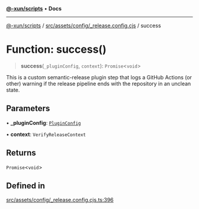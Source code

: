 [**@-xun/scripts**](../../../../../README.md) • **Docs**

***

[@-xun/scripts](../../../../../README.md) / [src/assets/config/\_release.config.cjs](../README.md) / success

# Function: success()

> **success**(`_pluginConfig`, `context`): `Promise`\<`void`\>

This is a custom semantic-release plugin step that logs a GitHub Actions (or
other) warning if the release pipeline ends with the repository in an unclean
state.

## Parameters

• **\_pluginConfig**: [`PluginConfig`](../type-aliases/PluginConfig.md)

• **context**: `VerifyReleaseContext`

## Returns

`Promise`\<`void`\>

## Defined in

[src/assets/config/\_release.config.cjs.ts:396](https://github.com/Xunnamius/xscripts/blob/91915b63e10dd6449ad16f4202f487b34227194a/src/assets/config/_release.config.cjs.ts#L396)
